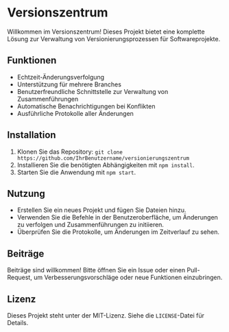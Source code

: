 # Versionszentrum

Willkommen im Versionszentrum! Dieses Projekt bietet eine komplette Lösung zur Verwaltung von Versionierungsprozessen für Softwareprojekte.

## Funktionen
- Echtzeit-Änderungsverfolgung
- Unterstützung für mehrere Branches
- Benutzerfreundliche Schnittstelle zur Verwaltung von Zusammenführungen
- Automatische Benachrichtigungen bei Konflikten
- Ausführliche Protokolle aller Änderungen

## Installation
1. Klonen Sie das Repository: `git clone https://github.com/IhrBenutzername/versionierungszentrum`
2. Installieren Sie die benötigten Abhängigkeiten mit `npm install`.
3. Starten Sie die Anwendung mit `npm start`.

## Nutzung
- Erstellen Sie ein neues Projekt und fügen Sie Dateien hinzu.
- Verwenden Sie die Befehle in der Benutzeroberfläche, um Änderungen zu verfolgen und Zusammenführungen zu initiieren.
- Überprüfen Sie die Protokolle, um Änderungen im Zeitverlauf zu sehen.

## Beiträge
Beiträge sind willkommen! Bitte öffnen Sie ein Issue oder einen Pull-Request, um Verbesserungsvorschläge oder neue Funktionen einzubringen.

## Lizenz
Dieses Projekt steht unter der MIT-Lizenz. Siehe die `LICENSE`-Datei für Details.
